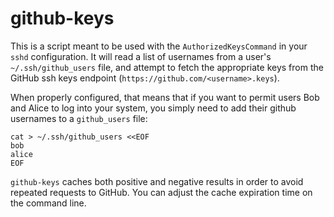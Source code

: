 # github-keys

This is a script meant to be used with the `AuthorizedKeysCommand` in your `sshd` configuration. It will read a list of usernames from a user's `~/.ssh/github_users` file, and attempt to fetch the appropriate keys from the GitHub ssh keys endpoint (`https://github.com/<username>.keys`).

When properly configured, that means that if you want to permit users Bob and Alice to log into your system, you simply need to add their github usernames to a `github_users` file:

```
cat > ~/.ssh/github_users <<EOF
bob
alice
EOF
```

`github-keys` caches both positive and negative results in order to avoid repeated requests to GitHub. You can adjust the cache expiration time on the command line.
